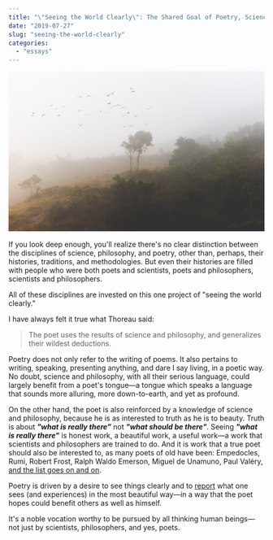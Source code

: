 ```yaml
---
title: "\"Seeing the World Clearly\": The Shared Goal of Poetry, Science, and Philosophy"
date: "2019-07-27"
slug: "seeing-the-world-clearly"
categories:
  - "essays"
---
```


![Misty Mountain](images/misty-mountain.jpg)

If you look deep enough, you'll realize there's no clear distinction between the disciplines of science, philosophy, and poetry, other than, perhaps, their histories, traditions, and methodologies. But even their histories are filled with people who were both poets and scientists, poets and philosophers, scientists and philosophers.

All of these disciplines are invested on this one project of "seeing the world clearly."

I have always felt it true what Thoreau said:

> The poet uses the results of science and philosophy, and generalizes their wildest deductions.

Poetry does not only refer to the writing of poems. It also pertains to writing, speaking, presenting anything, and dare I say living, in a poetic way. No doubt, science and philosophy, with all their serious language, could largely benefit from a poet's tongue—a tongue which speaks a language that sounds more alluring, more down-to-earth, and yet as profound.

On the other hand, the poet is also reinforced by a knowledge of science and philosophy, because he is as interested to truth as he is to beauty. Truth is about **_"what is really there"_** not **_"what should be there"_**. Seeing **_"what is really there"_** is honest work, a beautiful work, a useful work—a work that scientists and philosophers are trained to do. And it is work that a true poet should also be interested to, as many poets of old have been: Empedocles, Rumi, Robert Frost, Ralph Waldo Emerson, Miguel de Unamuno, Paul Valéry, [and the list goes on and on](http://philosopherpoets.com/).

Poetry is driven by a desire to see things clearly and to [report](/doing-afternoon-fieldworks/) what one sees (and experiences) in the most beautiful way—in a way that the poet hopes could benefit others as well as himself.

It's a noble vocation worthy to be pursued by all thinking human beings—not just by scientists, philosophers, and yes, poets.
